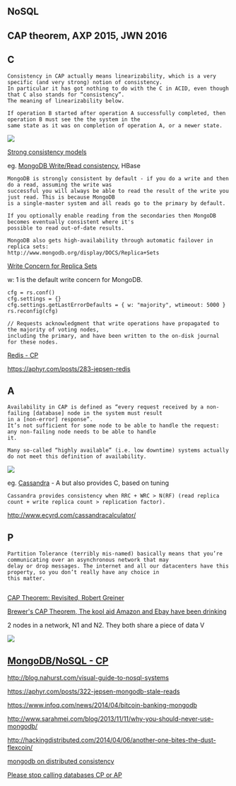 NoSQL
-----

CAP theorem, AXP 2015, JWN 2016
-------------------------------

C
---

```
Consistency in CAP actually means linearizability, which is a very specific (and very strong) notion of consistency. 
In particular it has got nothing to do with the C in ACID, even though that C also stands for “consistency”. 
The meaning of linearizability below.

If operation B started after operation A successfully completed, then operation B must see the the system in the 
same state as it was on completion of operation A, or a newer state.
```

![](http://robertgreiner.com/uploads/images/2014/CAP-CP.png)

[Strong consistency models](https://aphyr.com/posts/313-strong-consistency-models)

eg. [MongoDB Write/Read consistency](http://stackoverflow.com/a/11297667/432903), HBase

```
MongoDB is strongly consistent by default - if you do a write and then do a read, assuming the write was 
successful you will always be able to read the result of the write you just read. This is because MongoDB 
is a single-master system and all reads go to the primary by default. 

If you optionally enable reading from the secondaries then MongoDB becomes eventually consistent where it's 
possible to read out-of-date results.

MongoDB also gets high-availability through automatic failover in replica sets: 
http://www.mongodb.org/display/DOCS/Replica+Sets
```

[Write Concern for Replica Sets](https://docs.mongodb.com/manual/core/replica-set-write-concern/)

w: 1 is the default write concern for MongoDB.

```
cfg = rs.conf()
cfg.settings = {}
cfg.settings.getLastErrorDefaults = { w: "majority", wtimeout: 5000 }
rs.reconfig(cfg)

// Requests acknowledgment that write operations have propagated to the majority of voting nodes, 
including the primary, and have been written to the on-disk journal for these nodes.
```

[Redis - CP](https://www.quora.com/What-is-Redis-in-the-context-of-the-CAP-Theorem)

https://aphyr.com/posts/283-jepsen-redis

A
---
```
Availability in CAP is defined as “every request received by a non-failing [database] node in the system must result 
in a [non-error] response”. 
It’s not sufficient for some node to be able to handle the request: any non-failing node needs to be able to handle 
it. 

Many so-called “highly available” (i.e. low downtime) systems actually do not meet this definition of availability.
```

![](http://robertgreiner.com/uploads/images/2014/CAP-AP.png)

eg. [Cassandra](https://wiki.apache.org/cassandra/ArchitectureOverview) - A but also provides C, based on tuning

```
Cassandra provides consistency when RRC + WRC > N(RF) (read replica count + write replica count > replication factor).
```

http://www.ecyrd.com/cassandracalculator/

P
---

```
Partition Tolerance (terribly mis-named) basically means that you’re communicating over an asynchronous network that may 
delay or drop messages. The internet and all our datacenters have this property, so you don’t really have any choice in 
this matter.
```

![]()

[CAP Theorem: Revisited, Robert Greiner](http://robertgreiner.com/2014/08/cap-theorem-revisited/)

[Brewer's CAP Theorem, The kool aid Amazon and Ebay have been drinking](http://www.julianbrowne.com/article/viewer/brewers-cap-theorem)

2 nodes in a network, N1 and N2. They both share a piece of data V

![](http://www.julianbrowne.com/assets/attachments/brewers-cap-theorem/images/scenario-1.png)

[MongoDB/NoSQL - CP](https://docs.google.com/document/d/10byC4oKozabZ7lqnr1_UVRGR_HavEppiSYSROTzYDR0/edit)
--------------

http://blog.nahurst.com/visual-guide-to-nosql-systems

https://aphyr.com/posts/322-jepsen-mongodb-stale-reads

https://www.infoq.com/news/2014/04/bitcoin-banking-mongodb

http://www.sarahmei.com/blog/2013/11/11/why-you-should-never-use-mongodb/

http://hackingdistributed.com/2014/04/06/another-one-bites-the-dust-flexcoin/

[mongodb on distributed consistency](https://www.google.com/search?espv=2&biw=1440&bih=829&q=mongodb+on+distributed+consistency&oq=mongodb+on+distributed+consistency&gs_l=serp.3...4431.4661.0.5028.3.3.0.0.0.0.112.321.0j3.3.0....0...1c.1.64.serp..0.0.0.dyztyYVpmLY)

[Please stop calling databases CP or AP](https://martin.kleppmann.com/2015/05/11/please-stop-calling-databases-cp-or-ap.html)